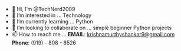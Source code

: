 - 👋 Hi, I’m @TechNerd2009
- 👀 I’m interested in ... Technology
- 🌱 I’m currently learning ... Python
- 💞️ I’m looking to collaborate on ... simple beginner Python projects
- 📫 How to reach me ... **EMAIL**: krishnamurthyshankar9@gmail.com **Phone**: (919) - 808 - 8526

<!---
TechNerd2009/TechNerd2009 is a ✨ special ✨ repository because its `README.md` (this file) appears on your GitHub profile.
You can click the Preview link to take a look at your changes.
--->
